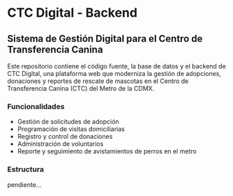 # CTC Digital - Backend
## Sistema de Gestión Digital para el Centro de Transferencia Canina

Este repositorio contiene el código fuente, la base de datos y el backend de CTC Digital, una plataforma web que moderniza la gestión de adopciones, donaciones y reportes de rescate de mascotas en el Centro de Transferencia Canina (CTC) del Metro de la CDMX.

### Funcionalidades
- Gestión de solicitudes de adopción
- Programación de visitas domiciliarias
- Registro y control de donaciones
- Administración de voluntarios
- Reporte y seguimiento de avistamientos de perros en el metro

### Estructura
pendiente...
